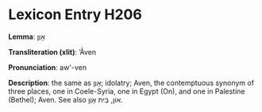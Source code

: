 # Lexicon Entry H206

**Lemma**: אָוֶן

**Transliteration (xlit)**: ʼÂven

**Pronunciation**: aw'-ven

**Description**:
the same as אָוֶן; idolatry; Aven, the contemptuous synonym of three places, one in Coele-Syria, one in Egypt (On), and one in Palestine (Bethel); Aven. See also אוֹן, בֵּית אָוֶן.
